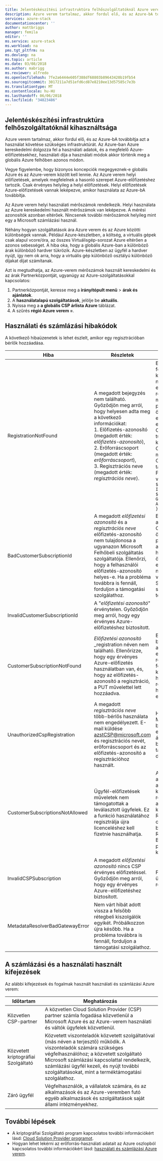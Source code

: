```yaml
---
title: Jelentéskészítési infrastruktúra felhőszolgáltatóknál Azure verem használati |} Microsoft Docs
description: Azure verem tartalmaz, akkor fordul elő, és az Azure-bA továbbítja azt a használat követése szükséges infrastruktúrát.
services: azure-stack
documentationcenter: ''
author: mattbriggs
manager: femila
editor: ''
ms.service: azure-stack
ms.workload: na
pms.tgt_pltfrm: na
ms.devlang: na
ms.topic: article
ms.date: 03/08/2018
ms.author: mabrigg
ms.reviewer: alfredo
ms.openlocfilehash: 7fe2a6444e605f388df68803b89643420b19fb54
ms.sourcegitcommit: 3017211a7d51efd6cd87e8210ee13d57585c7e3b
ms.translationtype: MT
ms.contentlocale: hu-HU
ms.lasthandoff: 06/06/2018
ms.locfileid: "34823486"
---
```

## <a name="usage-reporting-infrastructure-for-cloud-service-providers"></a>Jelentéskészítési infrastruktúra felhőszolgáltatóknál kihasználtsága

Azure verem tartalmaz, akkor fordul elő, és az Azure-bA továbbítja azt a használat követése szükséges infrastruktúrát. Az Azure-ban Azure kereskedelmi dolgozza fel a használati adatok, és a megfelelő Azure-előfizetésekhez, használati díja a használati módok akkor történik meg a globális Azure felhőben azonos módon.

Vegye figyelembe, hogy bizonyos koncepciók megegyeznek-e globális Azure és az Azure-verem között kell lennie. Az Azure verem helyi előfizetések, amelyek megfelelnek a hasonló szerepet Azure-előfizetéshez tartozik. Csak érvényes helyileg a helyi előfizetések. Helyi előfizetések Azure-előfizetések vannak leképezve, amikor használata az Azure-bA továbbítja.

Az Azure verem helyi használati mérőszámok rendelkezik. Helyi használata az Azure kereskedelmi használt mérőszámok van leképezve. A mérési azonosítók azonban eltérőek. Nincsenek további mérőszámok helyileg mint egy a Microsoft számlázási használ.

Néhány hogyan szolgáltatások ára Azure verem és az Azure közötti különbségek vannak. Például Azure-készletben, a költség, a virtuális gépek csak alapul vcore/óra, az összes Virtuálisgép-sorozat Azure eltérően a azonos sebességet. A hiba oka, hogy a globális Azure-ban a különböző árak különböző hardver tükrözik. Azure-készletben az ügyfél a hardver nyújt, így nem ok arra, hogy a virtuális gép különböző osztályú különböző díjakat díjat számítanak.

Azt is megtudhatja, az Azure-verem mérőszámok használt kereskedelmi és az árak Partnerközpontját, ugyanúgy az Azure-szolgáltatásokkal kapcsolatos:

1. Partnerközpontját, keresse meg a **irányítópult menü** > **árak és ajánlatok**.
2. A **használatalapú szolgáltatások**, jelölje be **aktuális**.
3. Nyissa meg a **a globális CSP árlista Azure** táblázat.
4. A szűrés **régió Azure verem =**.

## <a name="usage-and-billing-error-codes"></a>Használati és számlázási hibakódok

A következő hibaüzenetek is lehet észlelt, amikor egy regisztrációban bérlők hozzáadása.

| Hiba                           | Részletek                                                                                                                                                                                                                                                                                                                           | Megjegyzések                                                                                                                                                                                                                                                                                                                                                                                                                                                                                                                                                                                                            |
|---------------------------------|-----------------------------------------------------------------------------------------------------------------------------------------------------------------------------------------------------------------------------------------------------------------------------------------------------------------------------------|---------------------------------------------------------------------------------------------------------------------------------------------------------------------------------------------------------------------------------------------------------------------------------------------------------------------------------------------------------------------------------------------------------------------------------------------------------------------------------------------------------------------------------------------------------------------------------------------------------------------|
| RegistrationNotFound            | A megadott bejegyzés nem található. Győződjön meg arról, hogy helyesen adta meg a következő információkat:<br>1. Előfizetés-azonosító (megadott érték: _előfizetés-azonosító_),<br>2. Erőforráscsoport (megadott érték: _erőforráscsoport_),<br>3. Regisztrációs neve (megadott érték: _regisztrációs neve_).                             | Ez a hiba általában akkor fordul elő, ha az adatokat a kezdeti regisztráció mutató nem helyes. Ellenőrizze az erőforráscsoportot és a regisztráció nevét kell, ha megtalálja az Azure portálon, ehhez listázza az összes erőforrást. Ha egynél több regisztrációs erőforrás, nézze meg a CloudDeploymentID tulajdonságai, és válassza ki a regisztrációt, akiknek CloudDeploymentID megegyezik a felhőben. A CloudDeploymentID található, használhatja a PowerShell a Azure veremben:<br>`$azureStackStampInfo = Invoke-Command -Session $session -ScriptBlock { Get-AzureStackStampInformation }` |
| BadCustomerSubscriptionId       | A megadott _előfizetési azonosító_ és a _regisztrációs neve_ előfizetés-azonosító nem tulajdonosa a ugyanazon Microsoft Felhőbeli szolgáltatás szolgáltatója. Ellenőrzi, hogy a felhasználói előfizetés-azonosító helyes-e. Ha a probléma továbbra is fennáll, forduljon a támogatási szolgálathoz. | Ez a hiba akkor fordul elő, az ügyfél-előfizetést egy CSP-előfizetést, de azt összesíti egy CSP-partnernek eltér, amelyhez a kezdeti regisztrációhoz használt előfizetés összesíti. Ez az ellenőrzés elkerülése érdekében a ki nem felelős az Azure-verem használt kriptográfiai Szolgáltató partner számlázási következtében történik.                                                                                                                                                                                                                                                                          |
| InvalidCustomerSubscriptionId   | A "_előfizetési azonosító_" érvénytelen. Győződjön meg arról, hogy egy érvényes Azure-előfizetéshez biztosított.                                                                                                                                                                         |                                                                                                                                                                                                                                                                                                                                                                                                                                                                                                                                                                                                                     |
| CustomerSubscriptionNotFound    | _Előfizetési azonosító_ _registration néven nem található. Ellenőrizze, hogy egy érvényes Azure-előfizetés használatban van, és, hogy az előfizetés-azonosító a regisztráció, a PUT művelettel lett hozzáadva.                                                   | Ez a hiba akkor fordul elő, a bérlő előfizetés hozzá lett adva, és az ügyfél előfizetése nem található a regisztrációs társítandó felelőség súlyossága közben. Az ügyfél nincs hozzáadva a regisztrációhoz, vagy helytelenül lett írva az előfizetés-azonosító.                                                                                                                                                                                                                                                                                                                                |
| UnauthorizedCspRegistration     | A megadott _regisztrációs neve_ több-bérlős használata nem engedélyezett. E-mail küldése azstCSP@microsoft.com és regisztrációs nevét, erőforráscsoport és az előfizetés-azonosító a regisztrációhoz használt.                                                                                    | Hagyja jóvá a több-bérlős Microsoft megkezdése bérlők hozzáadása előtt kell egy regisztrációs. Tekintse át a szakasz regisztrálása bérlők kapcsolódó további tájékoztatást a dokumentumban.                                                                                                                                                                                                                                                                                                                                                                                                             |
| CustomerSubscriptionsNotAllowed | Ügyfél-előfizetések műveletek nem támogatottak a leválasztott ügyfelek. Ez a funkció használatához regisztrálja újra licenceléshez kell fizetnie használhatja.                                                                                                                                                                    | A bérlők hozzáadni kívánt, amelyhez a regisztráció Ez azt jelenti, hogy az kapacitás, regisztráció, a regisztráció létrehozásakor, a paraméter BillingModel kapacitás lett megadva. Regisztráció használata csak fizetést hozzáadása a bérlők engedélyezettek. Regisztrálja újra a BillingModel PayAsYouUse paraméter használatával kell.                                                                                                                                                                                                                                                                                          |
| InvalidCSPSubscription          | A megadott _előfizetési azonosító_ nincs CSP érvényes előfizetéssel. Győződjön meg arról, hogy egy érvényes Azure-előfizetéshez biztosított.                                                                                                                                                        | Főleg valószínű, hogy az ügyfél előfizetése, hogy rosszul írta okozhatják.                                                                                                                                                                                                                                                                                                                                                                                                                                                                                                                                        |
| MetadataResolverBadGatewayError | Nem várt hibát adott vissza a felsőbb rétegbeli kiszolgálók egyikét. Próbálkozzon újra később. Ha a probléma továbbra is fennáll, forduljon a támogatási szolgálathoz.                                                                                                                                                                                                |                                                                                                                                                                                                                                                                                                                                                                                                                                                                                                                                                                                                                     |

## <a name="terms-used-for-billing-and-usage"></a>A számlázási és a használati használt kifejezések

Az alábbi kifejezések és fogalmak használt használati és számlázási Azure verem:

| Időtartam | Meghatározás |
| --- | --- |
| Közvetlen CSP-partner | A közvetlen Cloud Solution Provider (CSP) partner számla fogadása közvetlenül a Microsoft Azure és az Azure-verem használati és váltók ügyfelek közvetlenül. |
| Közvetett kriptográfiai Szolgáltató | Közvetett viszonteladók közvetett szolgáltatóval (más néven a terjesztő) működik. A viszonteladók számára szükséges végfelhasználóhoz; a közvetett szolgáltató Microsoft számlázási kapcsolattal rendelkezik, számlázási ügyfél kezeli, és nyújt további szolgáltatásokat, mint a terméktámogatási szolgálathoz. |
| Záró ügyfél | Végfelhasználók, a vállalatok számára, és az alkalmazások és az Azure-veremben futó egyéb alkalmazások és szolgáltatások saját állami intézményekhez. |

## <a name="next-steps"></a>További lépések

 - A kriptográfiai Szolgáltató program kapcsolatos további információkért lásd: [Cloud Solution Provider programot](https://partnercenter.microsoft.com/en-us/partner/programs).
 - Hogyan lehet lekérni az erőforrás-használati adatait az Azure oszlopból kapcsolatos további információkért lásd: [használati és számlázási Azure verem](azure-stack-billing-and-chargeback.md).
